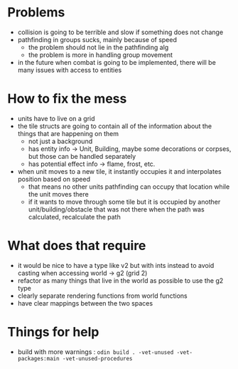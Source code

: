 # Problems
- collision is going to be terrible and slow if something does not change
- pathfinding in groups sucks, mainly because of speed
    - the problem should not lie in the pathfinding alg
    - the problem is more in handling group movement
- in the future when combat is going to be implemented, there will be many issues with access to entities


# How to fix the mess
- units have to live on a grid
- the tile structs are going to contain all of the information about the things that are happening on them
    - not just a background
    - has entity info -> Unit, Building, maybe some decorations or corpses, but those can be handled separately
    - has potential effect info -> flame, frost, etc.
- when unit moves to a new tile, it instantly occupies it and interpolates position based on speed
    - that means no other units pathfinding can occupy that location while the unit moves there
    - if it wants to move through some tile but it is occupied by another unit/building/obstacle that was not there when the path was calculated, recalculate the path

# What does that require
- it would be nice to have a type like v2 but with ints instead to avoid casting when accessing world -> g2 (grid 2)
- refactor as many things that live in the world as possible to use the g2 type
- clearly separate rendering functions from world functions
- have clear mappings between the two spaces

# Things for help
- build with more warnings : `odin build . -vet-unused -vet-packages:main -vet-unused-procedures`
